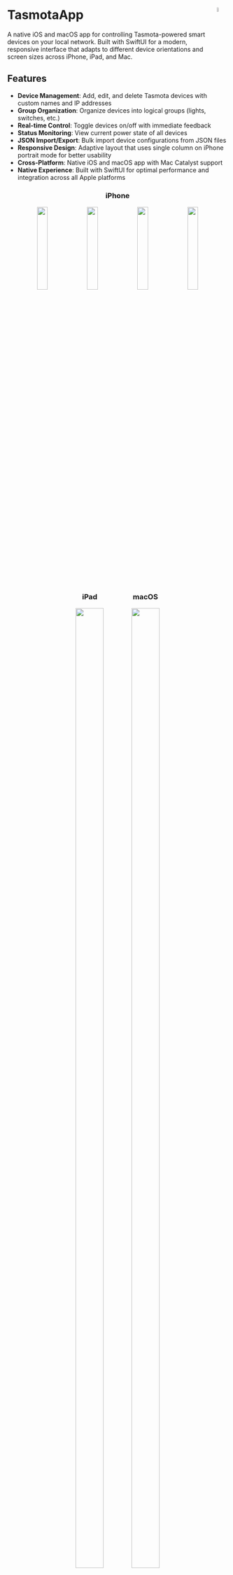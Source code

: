 # TasmotaApp <img src="https://i.imgur.com/J8fkOBi.png" width="5%" align="right" />

A native iOS and macOS app for controlling Tasmota-powered smart devices on your local network. Built with SwiftUI for a modern, responsive interface that adapts to different device orientations and screen sizes across iPhone, iPad, and Mac.

## Features

- **Device Management**: Add, edit, and delete Tasmota devices with custom names and IP addresses
- **Group Organization**: Organize devices into logical groups (lights, switches, etc.)
- **Real-time Control**: Toggle devices on/off with immediate feedback
- **Status Monitoring**: View current power state of all devices
- **JSON Import/Export**: Bulk import device configurations from JSON files
- **Responsive Design**: Adaptive layout that uses single column on iPhone portrait mode for better usability
- **Cross-Platform**: Native iOS and macOS app with Mac Catalyst support
- **Native Experience**: Built with SwiftUI for optimal performance and integration across all Apple platforms

<div align="center">

### iPhone
</div>
<div align="center">
  <img src="https://i.imgur.com/IFTyEms.png" width="22%" />
  <img src="https://i.imgur.com/J0f1NAW.png" width="22%" />
  <img src="https://i.imgur.com/99CrRth.png" width="22%" />
  <img src="https://i.imgur.com/wupTeOF.png" width="22%" />
</div>

<div align="center">
  <div style="display: inline-block; width: 22.5%; margin-right: 5px; text-align: center;">
    <h3>iPad</h3>
    <img src="https://i.imgur.com/nHEg8rk.png" width="75%" />
  </div>
  <div style="display: inline-block; width: 22.5%; margin-left: 5px; text-align: center;">
    <h3>macOS</h3>
    <img src="https://i.imgur.com/O2a2pNS.png" width="75%" />
  </div>
</div>

## Requirements

- iOS 14.6+ / macOS 12.0+
- Xcode 13.0+
- Swift 5.5+
- Devices running Tasmota firmware on your local network

## Installation

### Option 1: Download from Releases

Download the latest pre-built app from the [Releases](https://github.com/saihgupr/TasmotaApp/releases) page. Simply download the `.app` file and move it to your Applications folder, or sideload the `.ipa` file to your iOS device.

### Option 2: Build from Source

1. Clone this repository:
   ```bash
   git clone https://github.com/saihgupr/TasmotaApp.git
   cd TasmotaApp
   ```

2. Open `TasmotaApp.xcodeproj` in Xcode

3. Select your target device, simulator, or "My Mac (Mac Catalyst)" for macOS

4. Build and run the project (⌘+R)

### Option 3: Use Build Script

```bash
./build.sh
```

## Quick Start

### Setting up your first devices

1. **Manual Entry**: Tap the "+" button to add devices one by one
2. **JSON Import**: Use the import feature to bulk add devices from a JSON file

### JSON Format

The app uses a simple JSON structure to define device groups and their IP addresses:

```json
{
    "lights": {
        "desk": "192.168.1.132",
        "shelf": "192.168.1.24",
        "bed": "192.168.1.16"
    },
    "switches": {
        "heater": "192.168.1.124",
        "humidifier": "192.168.1.31",
        "kettle": "192.168.1.128"
    }
}
```

### Example Configuration

See `sample_devices.json` for a complete example configuration.

## How it Works

The app communicates with Tasmota devices using their built-in HTTP API:

- **Toggle Command**: `http://[device-ip]/cm?cmnd=Power%20Toggle`
- **Status Query**: `http://[device-ip]/cm?cmnd=Power`

Devices respond with JSON containing their current power state, allowing the app to display accurate status information.

## Architecture

- **SwiftUI**: Modern declarative UI framework
- **ObservableObject**: Reactive data management with `DeviceManager`
- **URLSession**: Native HTTP networking for device communication
- **Local Storage**: Device configurations saved in app documents directory
- **Size Classes**: Responsive layout using environment values

## Key Components

- `ContentView`: Main app interface with navigation and device listing
- `DeviceGroupView`: Displays grouped devices with adaptive column layout
- `DeviceCard`: Individual device control interface with toggle and context menu
- `TasmotaAPI`: HTTP communication layer for device control
- `DeviceManager`: Core data management and persistence
- `AddEditDeviceView`: Device configuration interface
- `ImportJSONView`: Bulk device import functionality

## Tasmota Device Setup

To use this app with your devices, ensure they're running Tasmota firmware with HTTP API enabled:

1. Flash your device with [Tasmota firmware](https://tasmota.github.io/docs/)
2. Connect the device to your WiFi network
3. Note the device's IP address (check your router's DHCP client list)
4. Test the device responds to HTTP commands:
   ```bash
   curl http://[device-ip]/cm?cmnd=Power
   ```

## Contributing

Contributions are welcome! Please feel free to submit pull requests or open issues for bugs and feature requests.

## Acknowledgments

- [Tasmota](https://tasmota.github.io/docs/) - The amazing open-source firmware that makes this possible
- Apple's SwiftUI team for the excellent declarative UI framework
- The iOS development community for inspiration and best practices

---

**Note**: This app requires devices to be on the same local network. Remote access and cloud connectivity are not currently supported.
